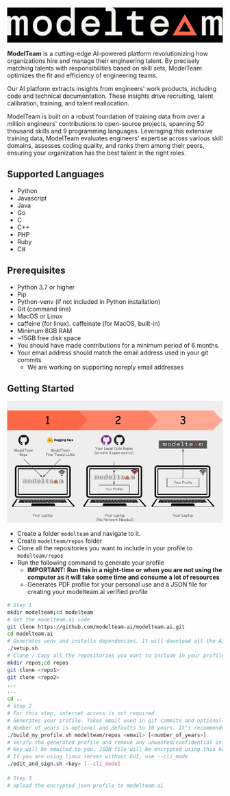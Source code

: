 ![modelteam.ai](images/modelteam_logo.jpg)

**ModelTeam** is a cutting-edge AI-powered platform revolutionizing how organizations hire and manage their engineering
talent. By precisely matching talents with responsibilities based on skill sets, ModelTeam optimizes the fit and
efficiency of engineering teams.

Our AI platform extracts insights from engineers' work products, including code and technical documentation.
These insights drive recruiting, talent calibration, training, and talent reallocation.

ModelTeam is built on a robust foundation of training data from over a million engineers' contributions to open-source
projects, spanning 50 thousand skills and 9 programming languages. Leveraging this extensive training data, ModelTeam
evaluates engineers' expertise across various skill domains, assesses coding quality, and ranks them among their peers,
ensuring your organization has the best talent in the right roles.

## Supported Languages

- Python
- Javascript
- Java
- Go
- C
- C++
- PHP
- Ruby
- C#

## Prerequisites

- Python 3.7 or higher
- Pip
- Python-venv (if not included in Python installation)
- Git (command line)
- MacOS or Linux
- caffeine (for linux). caffeinate (for MacOS, built-in)
- Minimum 8GB RAM
- ~15GB free disk space
- You should have made contributions for a minimum period of 6 months.
- Your email address should match the email address used in your git commits
  - We are working on supporting noreply email addresses

## Getting Started

![Getting Started](images/getting_started.png)

- Create a folder `modelteam` and navigate to it.
- Create `modelteam/repos` folder
- Clone all the repositories you want to include in your profile to `modelteam/repos`
- Run the following command to generate your profile
    - **IMPORTANT: Run this in a night-time or when you are not using the computer as it will take some time and consume
      a lot of resources**
    - Generates PDF profile for your personal use and a JSON file for creating your modelteam.ai verified profile

```bash
# Step 1
mkdir modelteam;cd modelteam
# Get the modelteam.ai code
git clone https://github.com/modelteam-ai/modelteam.ai.git
cd modelteam.ai
# Generates venv and installs dependencies. It will download all the AI models
./setup.sh
# Clone / Copy all the repositories you want to include in your profile
mkdir repos;cd repos
git clone <repo1>
git clone <repo2>
...
...
cd ..
# Step 2
# For this step, internet access is not required
# Generates your profile. Takes email used in git commits and optionally number of years to consider
# Number of years is optional and defaults to 10 years. It's recommended to change it to your years of experience
./build_my_profile.sh modelteam/repos <email> [<number_of_years>]
# Verify the generated profile and remove any unwanted/confidential information
# Key will be emailed to you. JSON file will be encrypted using this key.
# If you are using linux server without GUI, use --cli_mode
./edit_and_sign.sh <key> [--cli_mode]

# Step 3
# Upload the encrypted json profile to modelteam.ai
```